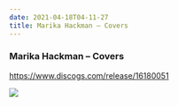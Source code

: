 ```yaml
---
date: 2021-04-18T04-11-27
title: Marika Hackman – Covers
---
```

### Marika Hackman – Covers
https://www.discogs.com/release/16180051

![](dayone-moment://C5C4B5EDE2244D9C95E80FFC32A471A9)
